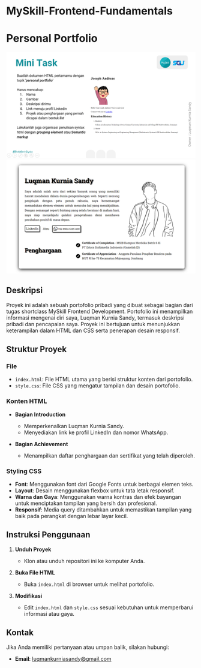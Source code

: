 # MySkill-Frontend-Fundamentals
# Personal Portfolio

![task](https://github.com/LuqmanKurniaSandy29/MySkill-Frontend-Fundamentals/blob/main/assets/task.png)
![result](https://github.com/LuqmanKurniaSandy29/MySkill-Frontend-Fundamentals/blob/main/assets/result.png)

## Deskripsi

Proyek ini adalah sebuah portofolio pribadi yang dibuat sebagai bagian dari tugas shortclass MySkill Frontend Development. Portofolio ini menampilkan informasi mengenai diri saya, Luqman Kurnia Sandy, termasuk deskripsi pribadi dan pencapaian saya. Proyek ini bertujuan untuk menunjukkan keterampilan dalam HTML dan CSS serta penerapan desain responsif.

## Struktur Proyek

### File

- `index.html`: File HTML utama yang berisi struktur konten dari portofolio.
- `style.css`: File CSS yang mengatur tampilan dan desain portofolio.

### Konten HTML

- **Bagian Introduction**
  - Memperkenalkan Luqman Kurnia Sandy.
  - Menyediakan link ke profil LinkedIn dan nomor WhatsApp.

- **Bagian Achievement**
  - Menampilkan daftar penghargaan dan sertifikat yang telah diperoleh.

### Styling CSS

- **Font**: Menggunakan font dari Google Fonts untuk berbagai elemen teks.
- **Layout**: Desain menggunakan flexbox untuk tata letak responsif.
- **Warna dan Gaya**: Menggunakan warna kontras dan efek bayangan untuk menciptakan tampilan yang bersih dan profesional.
- **Responsif**: Media query ditambahkan untuk memastikan tampilan yang baik pada perangkat dengan lebar layar kecil.

## Instruksi Penggunaan

1. **Unduh Proyek**
   - Klon atau unduh repositori ini ke komputer Anda.

2. **Buka File HTML**
   - Buka `index.html` di browser untuk melihat portofolio.

3. **Modifikasi**
   - Edit `index.html` dan `style.css` sesuai kebutuhan untuk memperbarui informasi atau gaya.

## Kontak

Jika Anda memiliki pertanyaan atau umpan balik, silakan hubungi:
- **Email**: [luqmankurniasandy@gmail.com](mailto:luqmankurniasandy@gmail.com)
